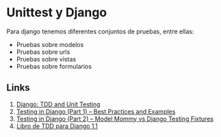 # Unittest y Django

Para django tenemos diferentes conjuntos de pruebas, entre ellas:

- Pruebas sobre modelos
- Pruebas sobre urls
- Pruebas sobre vistas
- Pruebas sobre formularios

## Links

1. [Django: TDD and Unit Testing](https://medium.com/@muratsert1453/django-tdd-and-unit-testing-2d0d4126b0b9)
2. [Testing in Django (Part 1) – Best Practices and Examples](https://realpython.com/testing-in-django-part-1-best-practices-and-examples/)
3. [Testing in Django (Part 2) – Model Mommy vs Django Testing Fixtures](https://realpython.com/testing-in-django-part-2-model-mommy-vs-django-testing-fixtures/)
4. [Libro de TDD para Django 1.1](https://www.obeythetestinggoat.com/book/part1.harry.html)